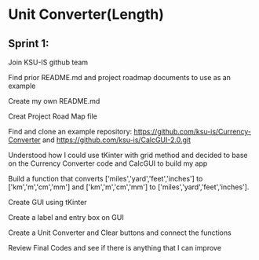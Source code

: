 # Unit Converter(Length)

## Sprint 1:

  Join KSU-IS github team
  
  Find prior README.md and project roadmap documents to use as an example
  
  Create my own README.md
  
  Creat Project Road Map file
  
  Find and clone an example repository: https://github.com/ksu-is/Currency-Converter and  https://github.com/ksu-is/CalcGUI-2.0.git

  Understood how I could use tKinter with grid method and decided to base on the Currency     Converter code and CalcGUI to build my app
  
  Build a function that converts ['miles','yard','feet','inches'] to ['km','m','cm','mm'] and ['km','m','cm','mm'] to ['miles','yard','feet','inches'].
  
  Create GUI using tKinter
  
  Create a label and entry box on GUI
  
  Create a Unit Converter and Clear buttons and connect the functions
  
  Review Final Codes and see if there is anything that I can improve
